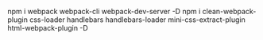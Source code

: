 npm i webpack webpack-cli webpack-dev-server -D
npm i clean-webpack-plugin css-loader handlebars handlebars-loader mini-css-extract-plugin html-webpack-plugin -D